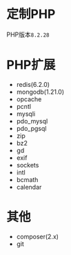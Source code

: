 # 定制PHP

PHP版本`8.2.28`

# PHP扩展

- redis(6.2.0)
- mongodb(1.21.0)
- opcache
- pcntl
- mysqli
- pdo_mysql
- pdo_pgsql
- zip
- bz2
- gd
- exif
- sockets
- intl
- bcmath
- calendar

# 其他

- composer(2.x)
- git
